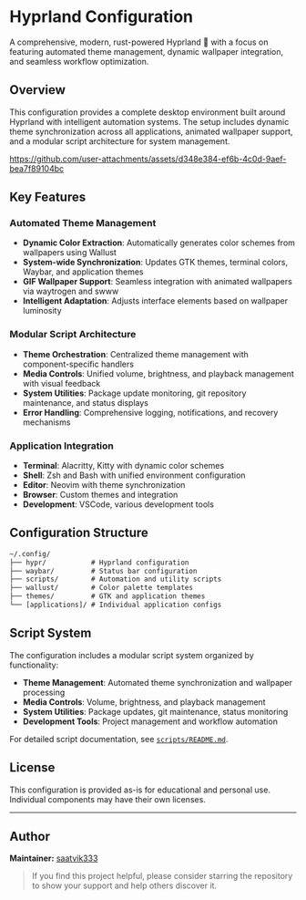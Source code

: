 # Hyprland Configuration

A comprehensive, modern, rust-powered Hyprland 🍚 with a focus on featuring automated theme management, dynamic wallpaper integration, and seamless workflow optimization.

## Overview

This configuration provides a complete desktop environment built around Hyprland with intelligent automation systems. The setup includes dynamic theme synchronization across all applications, animated wallpaper support, and a modular script architecture for system management.

https://github.com/user-attachments/assets/d348e384-ef6b-4c0d-9aef-bea7f89104bc

## Key Features

### Automated Theme Management

- **Dynamic Color Extraction**: Automatically generates color schemes from wallpapers using Wallust
- **System-wide Synchronization**: Updates GTK themes, terminal colors, Waybar, and application themes
- **GIF Wallpaper Support**: Seamless integration with animated wallpapers via waytrogen and swww
- **Intelligent Adaptation**: Adjusts interface elements based on wallpaper luminosity

### Modular Script Architecture

- **Theme Orchestration**: Centralized theme management with component-specific handlers
- **Media Controls**: Unified volume, brightness, and playback management with visual feedback
- **System Utilities**: Package update monitoring, git repository maintenance, and status displays
- **Error Handling**: Comprehensive logging, notifications, and recovery mechanisms

### Application Integration

- **Terminal**: Alacritty, Kitty with dynamic color schemes
- **Shell**: Zsh and Bash with unified environment configuration
- **Editor**: Neovim with theme synchronization
- **Browser**: Custom themes and integration
- **Development**: VSCode, various development tools

## Configuration Structure

```txt
~/.config/
├── hypr/           # Hyprland configuration
├── waybar/         # Status bar configuration
├── scripts/        # Automation and utility scripts
├── wallust/        # Color palette templates
├── themes/         # GTK and application themes
└── [applications]/ # Individual application configs
```

## Script System

The configuration includes a modular script system organized by functionality:

- **Theme Management**: Automated theme synchronization and wallpaper processing
- **Media Controls**: Volume, brightness, and playback management
- **System Utilities**: Package updates, git maintenance, status monitoring
- **Development Tools**: Project management and workflow automation

For detailed script documentation, see [`scripts/README.md`](scripts/README.md).

## License

This configuration is provided as-is for educational and personal use. Individual components may have their own licenses.

---

## Author

**Maintainer:** [saatvik333](https://github.com/saatvik333)

> If you find this project helpful, please consider starring the repository to show your support and help others discover it.
